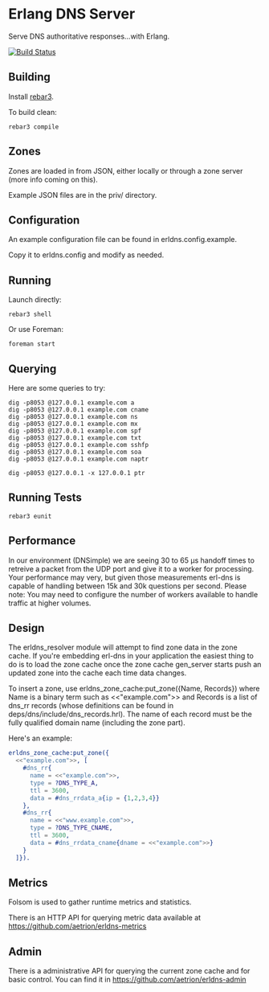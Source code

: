 # Erlang DNS Server

Serve DNS authoritative responses...with Erlang.

[![Build Status](https://travis-ci.org/aetrion/erl-dns.png?branch=master)](https://travis-ci.org/aetrion/erl-dns)

## Building

Install [rebar3](http://www.rebar3.org/).

To build clean:

    rebar3 compile

## Zones

Zones are loaded in from JSON, either locally or through a zone server (more info coming on this).

Example JSON files are in the priv/ directory.

## Configuration

An example configuration file can be found in erldns.config.example.

Copy it to erldns.config and modify as needed.

## Running

Launch directly:

    rebar3 shell

Or use Foreman:

    foreman start

## Querying

Here are some queries to try:

    dig -p8053 @127.0.0.1 example.com a
    dig -p8053 @127.0.0.1 example.com cname
    dig -p8053 @127.0.0.1 example.com ns
    dig -p8053 @127.0.0.1 example.com mx
    dig -p8053 @127.0.0.1 example.com spf
    dig -p8053 @127.0.0.1 example.com txt
    dig -p8053 @127.0.0.1 example.com sshfp
    dig -p8053 @127.0.0.1 example.com soa
    dig -p8053 @127.0.0.1 example.com naptr

    dig -p8053 @127.0.0.1 -x 127.0.0.1 ptr

## Running Tests

    rebar3 eunit

## Performance

In our environment (DNSimple) we are seeing 30 to 65 µs handoff times to retreive a packet from the UDP port and give it to a worker for processing. Your performance may very, but given those measurements erl-dns is capable of handling between 15k and 30k questions per second. Please note: You may need to configure the number of workers available to handle traffic at higher volumes.

## Design

The erldns_resolver module will attempt to find zone data in the zone cache. If you're embedding erl-dns in your application the easiest thing to do is to load the zone cache once the zone cache gen_server starts push an updated zone into the cache each time data changes.

To insert a zone, use erldns_zone_cache:put_zone({Name, Records}) where Name is a binary term such as <<"example.com">> and Records is a list of dns_rr records (whose definitions can be found in deps/dns/include/dns_records.hrl). The name of each record must be the fully qualified domain name (including the zone part).

Here's an example:

```erlang
erldns_zone_cache:put_zone({
  <<"example.com">>, [
    #dns_rr{
      name = <<"example.com">>,
      type = ?DNS_TYPE_A,
      ttl = 3600,
      data = #dns_rrdata_a{ip = {1,2,3,4}}
    },
    #dns_rr{
      name = <<"www.example.com">>,
      type = ?DNS_TYPE_CNAME,
      ttl = 3600,
      data = #dns_rrdata_cname{dname = <<"example.com">>}
    }
  ]}).
```

## Metrics

Folsom is used to gather runtime metrics and statistics.

There is an HTTP API for querying metric data available at https://github.com/aetrion/erldns-metrics

## Admin

There is a administrative API for querying the current zone cache and for basic control. You can find it in https://github.com/aetrion/erldns-admin
